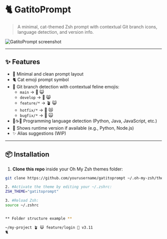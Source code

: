 # 🐈 GatitoPrompt

> A minimal, cat-themed Zsh prompt with contextual Git branch icons, language detection, and version info.

![GatitoPrompt screenshot](./screenshot.png)

---

## ✨ Features

- 🐾 Minimal and clean prompt layout
- 🐈 Cat emoji prompt symbol
- 🌿 Git branch detection with contextual feline emojis:
  - `main` → 🌿 😺
  - `develop` → 🌱 😸
  - `feature/*` → 🪴 😺
  - `hotfix/*` → 🍂 😿
  - `bugfix/*` → 🐞 🙀
- 🐍☕📜 Programming language detection (Python, Java, JavaScript, etc.)
- 🧪 Shows runtime version if available (e.g., Python, Node.js)
- ✨ Alias suggestions (WIP)

---

## 📦 Installation

1. **Clone this repo** inside your Oh My Zsh themes folder:

```bash
git clone https://github.com/yourusername/gatitoprompt ~/.oh-my-zsh/themes/gatitoprompt

2. #Activate the theme by editing your ~/.zshrc:
ZSH_THEME="gatitoprompt"

3. #Reload Zsh:
source ~/.zshrc


** Folder structure example **

~/my-project 🪴 😺 feature/login 🐍 v3.11
🐈 


